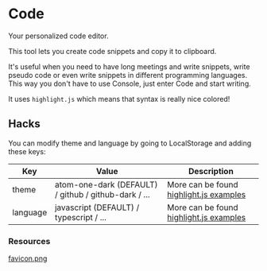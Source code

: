 # Code

Your personalized code editor.

This tool lets you create code snippets and copy it to clipboard.

It's useful when you need to have long meetings and write snippets, write pseudo code or even write snippets in different programming languages. This way you don't have to use Console, just enter Code and start writing.

It uses `highlight.js` which means that syntax is really nice colored!

## Hacks

You can modify theme and language by going to LocalStorage and adding these keys:

| Key      | Value                                                | Description                                                                 |
| -------- | ---------------------------------------------------- | --------------------------------------------------------------------------- |
| theme    | atom-one-dark (DEFAULT) / github / github-dark / ... | More can be found [highlight.js examples](https://highlightjs.org/examples) |
| language | javascript (DEFAULT) / typescript / ...              | More can be found [highlight.js examples](https://highlightjs.org/examples) |

### Resources

[favicon.png](https://www.flaticon.com/free-icon/chat-bot_13330867)
